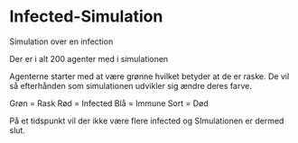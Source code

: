 # Infected-Simulation
Simulation over en infection

Der er i alt 200 agenter med i simulationen

Agenterne starter med at være grønne hvilket betyder at de er raske.
De vil så efterhånden som simulationen udvikler sig ændre deres farve.

Grøn = Rask
Rød = Infected
Blå = Immune
Sort = Død

På et tidspunkt vil der ikke være flere infected og SImulationen er dermed slut.
